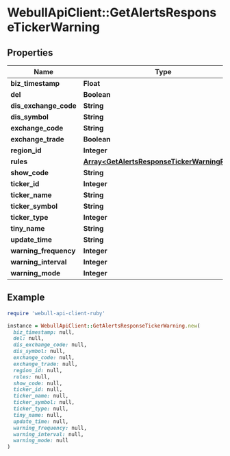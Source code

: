 # WebullApiClient::GetAlertsResponseTickerWarning

## Properties

| Name | Type | Description | Notes |
| ---- | ---- | ----------- | ----- |
| **biz_timestamp** | **Float** |  | [optional] |
| **del** | **Boolean** |  | [optional] |
| **dis_exchange_code** | **String** |  | [optional] |
| **dis_symbol** | **String** |  | [optional] |
| **exchange_code** | **String** |  | [optional] |
| **exchange_trade** | **Boolean** |  | [optional] |
| **region_id** | **Integer** |  | [optional] |
| **rules** | [**Array&lt;GetAlertsResponseTickerWarningRules&gt;**](GetAlertsResponseTickerWarningRules.md) |  | [optional] |
| **show_code** | **String** |  | [optional] |
| **ticker_id** | **Integer** |  | [optional] |
| **ticker_name** | **String** |  | [optional] |
| **ticker_symbol** | **String** |  | [optional] |
| **ticker_type** | **Integer** |  | [optional] |
| **tiny_name** | **String** |  | [optional] |
| **update_time** | **String** |  | [optional] |
| **warning_frequency** | **Integer** |  | [optional] |
| **warning_interval** | **Integer** |  | [optional] |
| **warning_mode** | **Integer** |  | [optional] |

## Example

```ruby
require 'webull-api-client-ruby'

instance = WebullApiClient::GetAlertsResponseTickerWarning.new(
  biz_timestamp: null,
  del: null,
  dis_exchange_code: null,
  dis_symbol: null,
  exchange_code: null,
  exchange_trade: null,
  region_id: null,
  rules: null,
  show_code: null,
  ticker_id: null,
  ticker_name: null,
  ticker_symbol: null,
  ticker_type: null,
  tiny_name: null,
  update_time: null,
  warning_frequency: null,
  warning_interval: null,
  warning_mode: null
)
```

